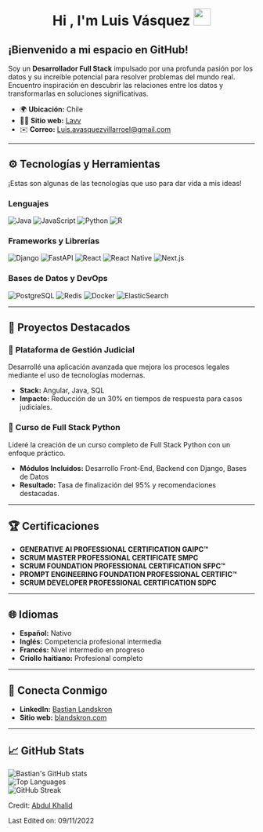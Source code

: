 # <h1 align="center"><b>Hi , I'm Luis Vásquez </b><img src="https://media.giphy.com/media/hvRJCLFzcasrR4ia7z/giphy.gif" width="35"></h1>

## ¡Bienvenido a mi espacio en GitHub!
Soy un **Desarrollador Full Stack** impulsado por una profunda pasión por los datos y su increíble potencial para resolver problemas del mundo real. Encuentro inspiración en descubrir las relaciones entre los datos y transformarlas en soluciones significativas.

- 🌍 **Ubicación:** Chile  
- 👨‍💻 **Sitio web:** [Lavv](https://)  
- ✉️ **Correo:** Luis.avasquezvillarroel@gmail.com  

---

## ⚙️ Tecnologías y Herramientas
¡Estas son algunas de las tecnologías que uso para dar vida a mis ideas!  

### Lenguajes
![Java](https://img.shields.io/badge/Java-ED8B00?style=for-the-badge&logo=java&logoColor=white)
![JavaScript](https://img.shields.io/badge/JavaScript-F7DF1E?style=for-the-badge&logo=javascript&logoColor=black)
![Python](https://img.shields.io/badge/Python-3776AB?style=for-the-badge&logo=python&logoColor=white)
![R](https://img.shields.io/badge/R-007ACC?style=for-the-badge&logo=R&logoColor=white)



### Frameworks y Librerías
![Django](https://img.shields.io/badge/Django-092E20?style=for-the-badge&logo=django&logoColor=white)
![FastAPI](https://img.shields.io/badge/Express-009688?style=for-the-badge&logo=fastapi&logoColor=white)
![React](https://img.shields.io/badge/React-61DAFB?style=for-the-badge&logo=react&logoColor=black)
![React Native](https://img.shields.io/badge/React_Native-20232A?style=for-the-badge&logo=react&logoColor=61DAFB)
![Next.js](https://img.shields.io/badge/Next.js-000000?style=for-the-badge&logo=nextdotjs&logoColor=white)

### Bases de Datos y DevOps
![PostgreSQL](https://img.shields.io/badge/PostgreSQL-336791?style=for-the-badge&logo=postgresql&logoColor=white)
![Redis](https://img.shields.io/badge/Redis-DC382D?style=for-the-badge&logo=redis&logoColor=white)
![Docker](https://img.shields.io/badge/Docker-2496ED?style=for-the-badge&logo=docker&logoColor=white)
![ElasticSearch](https://img.shields.io/badge/ElasticSearch-005571?style=for-the-badge&logo=elasticsearch&logoColor=white)

---

## 🚀 Proyectos Destacados
### 🔹 **Plataforma de Gestión Judicial**
Desarrollé una aplicación avanzada que mejora los procesos legales mediante el uso de tecnologías modernas.  
- **Stack:** Angular, Java, SQL  
- **Impacto:** Reducción de un 30% en tiempos de respuesta para casos judiciales.  

### 🔹 **Curso de Full Stack Python**
Lideré la creación de un curso completo de Full Stack Python con un enfoque práctico.  
- **Módulos Incluidos:** Desarrollo Front-End, Backend con Django, Bases de Datos  
- **Resultado:** Tasa de finalización del 95% y recomendaciones destacadas.  

---

## 🏆 Certificaciones
- **GENERATIVE AI PROFESSIONAL CERTIFICATION GAIPC™**
- **SCRUM MASTER PROFESSIONAL CERTIFICATE SMPC**  
- **SCRUM FOUNDATION PROFESSIONAL CERTIFICATION SFPC™**  
- **PROMPT ENGINEERING FOUNDATION PROFESSIONAL CERTIFIC™**  
- **SCRUM DEVELOPER PROFESSIONAL CERTIFICATION SDPC**  

---

## 🌐 Idiomas
- **Español:** Nativo  
- **Inglés:** Competencia profesional intermedia  
- **Francés:** Nivel intermedio en progreso  
- **Criollo haitiano:** Profesional completo  

---

## 🤝 Conecta Conmigo
- **LinkedIn:** [Bastian Landskron](https://www.linkedin.com/in/blandskron)  
- **Sitio web:** [blandskron.com](https://blandskron.com)  

---

## 📈 GitHub Stats
![Bastian's GitHub stats](https://github-readme-stats.vercel.app/api?username=blandskron&show_icons=true&theme=tokyonight)  
![Top Languages](https://github-readme-stats.vercel.app/api/top-langs/?username=blandskron&layout=compact&theme=tokyonight)  
![GitHub Streak](https://github-readme-streak-stats.herokuapp.com/?user=blandskron&theme=tokyonight)  





Credit: [Abdul Khalid](https://github.com/Lvasquez13)

Last Edited on: 09/11/2022

